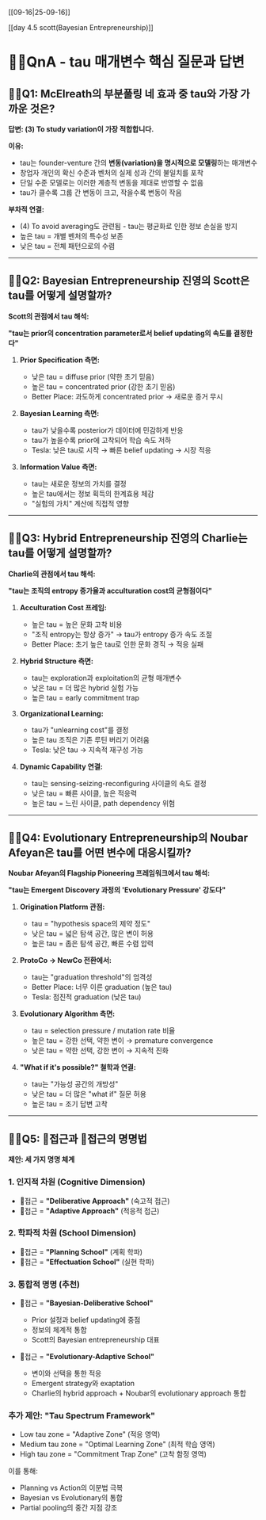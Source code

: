 [[09-16|25-09-16]]

[[day 4.5 scott(Bayesian Entrepreneurship)]]
# 🙋‍♀️QnA - tau 매개변수 핵심 질문과 답변

## 🙋‍♀️Q1: McElreath의 부분풀링 네 효과 중 tau와 가장 가까운 것은?

**답변: (3) To study variation이 가장 적합합니다.**

**이유:**

- tau는 founder-venture 간의 **변동(variation)을 명시적으로 모델링**하는 매개변수
- 창업자 개인의 확신 수준과 벤처의 실제 성과 간의 불일치를 포착
- 단일 수준 모델로는 이러한 계층적 변동을 제대로 반영할 수 없음
- tau가 클수록 그룹 간 변동이 크고, 작을수록 변동이 작음

**부차적 연결:**

- (4) To avoid averaging도 관련됨 - tau는 평균화로 인한 정보 손실을 방지
- 높은 tau = 개별 벤처의 특수성 보존
- 낮은 tau = 전체 패턴으로의 수렴

---

## 🙋‍♀️Q2: Bayesian Entrepreneurship 진영의 Scott은 tau를 어떻게 설명할까?

**Scott의 관점에서 tau 해석:**

**"tau는 prior의 concentration parameter로서 belief updating의 속도를 결정한다"**

1. **Prior Specification 측면:**
    
    - 낮은 tau = diffuse prior (약한 초기 믿음)
    - 높은 tau = concentrated prior (강한 초기 믿음)
    - Better Place: 과도하게 concentrated prior → 새로운 증거 무시
2. **Bayesian Learning 측면:**
    
    - tau가 낮을수록 posterior가 데이터에 민감하게 반응
    - tau가 높을수록 prior에 고착되어 학습 속도 저하
    - Tesla: 낮은 tau로 시작 → 빠른 belief updating → 시장 적응
3. **Information Value 측면:**
    
    - tau는 새로운 정보의 가치를 결정
    - 높은 tau에서는 정보 획득의 한계효용 체감
    - "실험의 가치" 계산에 직접적 영향

---

## 🙋‍♀️Q3: Hybrid Entrepreneurship 진영의 Charlie는 tau를 어떻게 설명할까?

**Charlie의 관점에서 tau 해석:**

**"tau는 조직의 entropy 증가율과 acculturation cost의 균형점이다"**

1. **Acculturation Cost 프레임:**
    
    - 높은 tau = 높은 문화 고착 비용
    - "조직 entropy는 항상 증가" → tau가 entropy 증가 속도 조절
    - Better Place: 초기 높은 tau로 인한 문화 경직 → 적응 실패
2. **Hybrid Structure 측면:**
    
    - tau는 exploration과 exploitation의 균형 매개변수
    - 낮은 tau = 더 많은 hybrid 실험 가능
    - 높은 tau = early commitment trap
3. **Organizational Learning:**
    
    - tau가 "unlearning cost"를 결정
    - 높은 tau 조직은 기존 루틴 버리기 어려움
    - Tesla: 낮은 tau → 지속적 재구성 가능
4. **Dynamic Capability 연결:**
    
    - tau는 sensing-seizing-reconfiguring 사이클의 속도 결정
    - 낮은 tau = 빠른 사이클, 높은 적응력
    - 높은 tau = 느린 사이클, path dependency 위험

---

## 🙋‍♀️Q4: Evolutionary Entrepreneurship의 Noubar Afeyan은 tau를 어떤 변수에 대응시킬까?

**Noubar Afeyan의 Flagship Pioneering 프레임워크에서 tau 해석:**

**"tau는 Emergent Discovery 과정의 'Evolutionary Pressure' 강도다"**

1. **Origination Platform 관점:**
    
    - tau = "hypothesis space의 제약 정도"
    - 낮은 tau = 넓은 탐색 공간, 많은 변이 허용
    - 높은 tau = 좁은 탐색 공간, 빠른 수렴 압력
2. **ProtoCo → NewCo 전환에서:**
    
    - tau는 "graduation threshold"의 엄격성
    - Better Place: 너무 이른 graduation (높은 tau)
    - Tesla: 점진적 graduation (낮은 tau)
3. **Evolutionary Algorithm 측면:**
    
    - tau = selection pressure / mutation rate 비율
    - 높은 tau = 강한 선택, 약한 변이 → premature convergence
    - 낮은 tau = 약한 선택, 강한 변이 → 지속적 진화
4. **"What if it's possible?" 철학과 연결:**
    
    - tau는 "가능성 공간의 개방성"
    - 낮은 tau = 더 많은 "what if" 질문 허용
    - 높은 tau = 조기 답변 고착

---

## 🙋‍♀️Q5: 🧠접근과 🤜접근의 명명법

**제안: 세 가지 명명 체계**

### 1. **인지적 차원 (Cognitive Dimension)**

- 🧠접근 = **"Deliberative Approach"** (숙고적 접근)
- 🤜접근 = **"Adaptive Approach"** (적응적 접근)

### 2. **학파적 차원 (School Dimension)**

- 🧠접근 = **"Planning School"** (계획 학파)
- 🤜접근 = **"Effectuation School"** (실현 학파)

### 3. **통합적 명명 (추천)**

- 🧠접근 = **"Bayesian-Deliberative School"**
    
    - Prior 설정과 belief updating에 중점
    - 정보의 체계적 통합
    - Scott의 Bayesian entrepreneurship 대표
- 🤜접근 = **"Evolutionary-Adaptive School"**
    
    - 변이와 선택을 통한 적응
    - Emergent strategy와 exaptation
    - Charlie의 hybrid approach + Noubar의 evolutionary approach 통합

### 추가 제안: **"Tau Spectrum Framework"**

- Low tau zone = "Adaptive Zone" (적응 영역)
- Medium tau zone = "Optimal Learning Zone" (최적 학습 영역)
- High tau zone = "Commitment Trap Zone" (고착 함정 영역)

이를 통해:

- Planning vs Action의 이분법 극복
- Bayesian vs Evolutionary의 통합
- Partial pooling의 중간 지점 강조